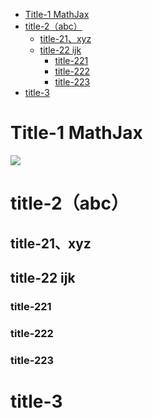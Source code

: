 <!-- GFM-TOC -->
* [Title-1 MathJax](#title-1-mathjax)
* [title-2（abc）](#title-2abc)
    * [title-21、xyz](#title-21xyz)
    * [title-22   ijk](#title-22---ijk)
        * [title-221](#title-221)
        * [title-222](#title-222)
        * [title-223](#title-223)
* [title-3](#title-3)
<!-- GFM-TOC -->


# Title-1 MathJax

![](http://latex.codecogs.com/gif.latex?\\\\$$f=\frac{a}{b}$)

# title-2（abc）

## title-21、xyz

## title-22   ijk

### title-221

### title-222

### title-223

# title-3
